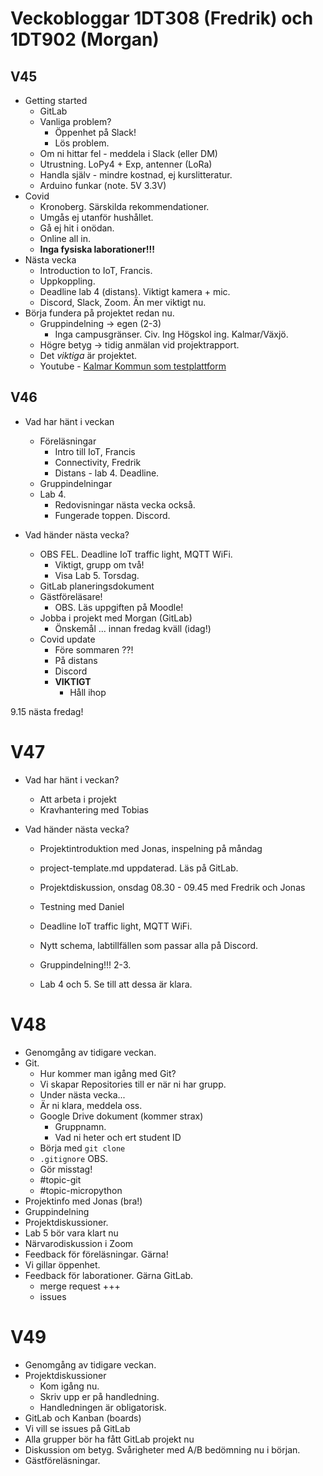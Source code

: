 # Veckobloggar 1DT308 (Fredrik) och 1DT902 (Morgan)

## V45

- Getting started
	- GitLab
	- Vanliga problem?
		- Öppenhet på Slack!
		- Lös problem.
	- Om ni hittar fel - meddela i Slack (eller DM)
	- Utrustning. LoPy4 + Exp, antenner (LoRa)
	- Handla själv - mindre kostnad, ej kurslitteratur.
	- Arduino funkar (note. 5V 3.3V)
- Covid
	- Kronoberg. Särskilda rekommendationer.
	- Umgås ej utanför hushållet.
	- Gå ej hit i onödan.
	- Online all in.
	- **Inga fysiska laborationer!!!**
- Nästa vecka
	- Introduction to IoT, Francis.
	- Uppkoppling.
	- Deadline lab 4 (distans). Viktigt kamera + mic.
	- Discord, Slack, Zoom. Än mer viktigt nu.
- Börja fundera på projektet redan nu.
	- Gruppindelning -> egen (2-3)
		- Inga campusgränser. Civ. Ing Högskol ing. Kalmar/Växjö.
	- Högre betyg -> tidig anmälan vid projektrapport.
	- Det _viktiga_ är projektet.
	- Youtube - [Kalmar Kommun som testplattform](https://youtu.be/H2dSHswHegw)

## V46

- Vad har hänt i veckan
    - Föreläsningar
        - Intro till IoT, Francis
        - Connectivity, Fredrik
        - Distans - lab 4. Deadline.
    - Gruppindelningar
    - Lab 4.
        - Redovisningar nästa vecka också.
        - Fungerade toppen. Discord.

- Vad händer nästa vecka?
    - OBS FEL. Deadline IoT traffic light, MQTT WiFi.
        - Viktigt, grupp om två!
        - Visa Lab 5. Torsdag.
    - GitLab planeringsdokument
    - Gästföreläsare!
        - OBS. Läs uppgiften på Moodle!
    - Jobba i projekt med Morgan (GitLab)
        - Önskemål ... innan fredag kväll (idag!)
    - Covid update
        - Före sommaren ??!
        - På distans
        - Discord
        - **VIKTIGT**
            - Håll ihop

9.15 nästa fredag!

# V47

- Vad har hänt i veckan?
    - Att arbeta i projekt 
    - Kravhantering med Tobias

- Vad händer nästa vecka?
    - Projektintroduktion med Jonas, inspelning på måndag
    - project-template.md uppdaterad. Läs på GitLab.
    - Projektdiskussion, onsdag 08.30 - 09.45 med Fredrik och Jonas
    - Testning med Daniel
    - Deadline IoT traffic light, MQTT WiFi.
    - Nytt schema, labtillfällen som passar alla på Discord.

    - Gruppindelning!!! 2-3.
    - Lab 4 och 5. Se till att dessa är klara.

# V48

- Genomgång av tidigare veckan.
- Git.
    - Hur kommer man igång med Git?
    - Vi skapar Repositories till er när ni har grupp.
    - Under nästa vecka...
    - Är ni klara, meddela oss.
    - Google Drive dokument (kommer strax)
        - Gruppnamn.
        - Vad ni heter och ert student ID
    - Börja med `git clone`
    - `.gitignore` OBS.
    - Gör misstag!
    - #topic-git
    - #topic-micropython
- Projektinfo med Jonas (bra!)
- Gruppindelning
- Projektdiskussioner.
- Lab 5 bör vara klart nu
- Närvarodiskussion i Zoom
- Feedback för föreläsningar. Gärna!
- Vi gillar öppenhet. 
- Feedback för laborationer. Gärna GitLab.
    - merge request +++
    - issues


# V49

- Genomgång av tidigare veckan.
- Projektdiskussioner
    - Kom igång nu.
    - Skriv upp er på handledning.
    - Handledningen är obligatorisk.
- GitLab och Kanban (boards)
- Vi vill se issues på GitLab
- Alla grupper bör ha fått GitLab projekt nu
- Diskussion om betyg. Svårigheter med A/B bedömning nu i början.
- Gästföreläsningar.












